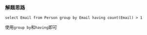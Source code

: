 ### 解题思路
```mysql
select Email from Person group by Email having count(Email) > 1
```
使用`group by`和`having`即可